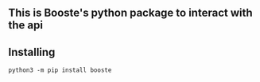 ## This is Booste's python package to interact with the api

## Installing

`python3 -m pip install booste`
